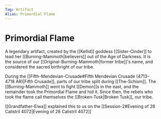 ```yaml
---
Tag: Artifact
Alias: Primordial Flame
---
```

# Primordial Flame
A legendary artifact, created by the [[Kellid]] goddess [[Sister-Cinder]] to lead her [[Burning-Mammoth|believers]] out of the Age of Darkness. It is the source of our [[Original-Burning-Mammoth|former tribe]]'s name, and considered the sacred birthright of our tribe.

During the [[Fifth-Mendevian-Crusade#Fifth Mendevian Crusade (4713–4718 AR)|Fifth Crusade]], parts of our tribe split during [[The-Schism]]. The [[Burning-Mammoth]] went to fight [[Demon]]s in the east, and the remainder took the Primordial Flame and hid it. Since then, the rebels who took the flame call themselves the [[Broken-Tusk|Broken Tusk]], our tribe.

[[Grandfather-Eiwa]] explained this to us on the [[Session-2#Evening of 28 Calistril 4072|Evening of 28 Calistril 4072]]